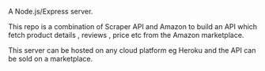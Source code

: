 A Node.js/Express server.

This repo is a combination of Scraper API  and Amazon to build an API which fetch product details , reviews  , price etc from the Amazon marketplace.


This server can be hosted on any cloud platform eg Heroku and the API can be sold on a marketplace.